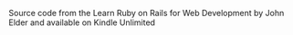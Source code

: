 
Source code from the Learn Ruby on Rails for Web Development by John Elder and available on Kindle Unlimited
